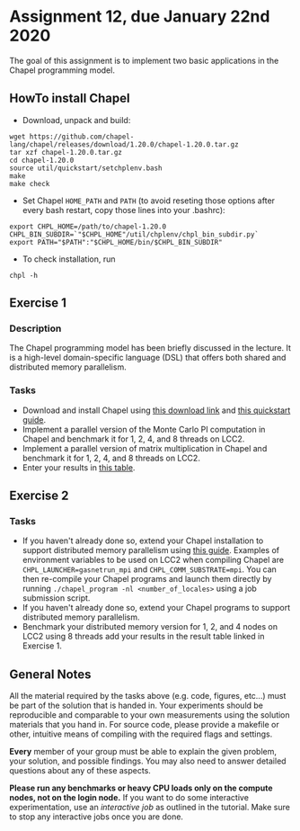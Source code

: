 # Assignment 12, due January 22nd 2020

The goal of this assignment is to implement two basic applications in the Chapel programming model.

## HowTo install Chapel

* Download, unpack and build:
```
wget https://github.com/chapel-lang/chapel/releases/download/1.20.0/chapel-1.20.0.tar.gz
tar xzf chapel-1.20.0.tar.gz
cd chapel-1.20.0
source util/quickstart/setchplenv.bash
make
make check
```
* Set Chapel `HOME_PATH` and `PATH` (to avoid reseting those options after every bash restart, copy those lines into your .bashrc):
```
export CHPL_HOME=/path/to/chapel-1.20.0
CHPL_BIN_SUBDIR=`"$CHPL_HOME"/util/chplenv/chpl_bin_subdir.py`
export PATH="$PATH":"$CHPL_HOME/bin/$CHPL_BIN_SUBDIR"
```
* To check installation, run
```
chpl -h
```


## Exercise 1

### Description

The Chapel programming model has been briefly discussed in the lecture. It is a high-level domain-specific language (DSL) that offers both shared and distributed memory parallelism.

### Tasks

- Download and install Chapel using [this download link](https://chapel-lang.org/download.html) and [this quickstart guide](https://chapel-lang.org/docs/usingchapel/QUICKSTART.html).
- Implement a parallel version of the Monte Carlo PI computation in Chapel and benchmark it for 1, 2, 4, and 8 threads on LCC2.
- Implement a parallel version of matrix multiplication in Chapel and benchmark it for 1, 2, 4, and 8 threads on LCC2.
- Enter your results in [this table](https://docs.google.com/spreadsheets/d/1Xklv7YoOBet34Q82SfKXc7K_bv_6E43UlxSStN7RDuc/edit?usp=sharing).

## Exercise 2

### Tasks

- If you haven't already done so, extend your Chapel installation to support distributed memory parallelism using [this guide](https://chapel-lang.org/docs/usingchapel/multilocale.html#readme-multilocale). Examples of environment variables to be used on LCC2 when compiling Chapel are `CHPL_LAUNCHER=gasnetrun_mpi` and `CHPL_COMM_SUBSTRATE=mpi`. You can then re-compile your Chapel programs and launch them directly by running `./chapel_program -nl <number_of_locales>` using a job submission script.
- If you haven't already done so, extend your Chapel programs to support distributed memory parallelism.
- Benchmark your distributed memory version for 1, 2, and 4 nodes on LCC2 using 8 threads add your results in the result table linked in Exercise 1.

## General Notes

All the material required by the tasks above (e.g. code, figures, etc...) must be part of the solution that is handed in. Your experiments should be reproducible and comparable to your own measurements using the solution materials that you hand in. For source code, please provide a makefile or other, intuitive means of compiling with the required flags and settings.

**Every** member of your group must be able to explain the given problem, your solution, and possible findings. You may also need to answer detailed questions about any of these aspects.

**Please run any benchmarks or heavy CPU loads only on the compute nodes, not on the login node.**
If you want to do some interactive experimentation, use an *interactive job* as outlined in the tutorial. Make sure to stop any interactive jobs once you are done.
